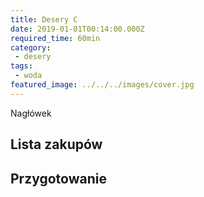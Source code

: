 ```yaml
---
title: Desery C
date: 2019-01-01T00:14:00.000Z
required_time: 60min
category:
 - desery
tags:
 - woda
featured_image: ../../../images/cover.jpg
---
```

    
Nagłówek  
<!---- splitter ---->
## Lista zakupów  

<!---- splitter ---->
## Przygotowanie  
